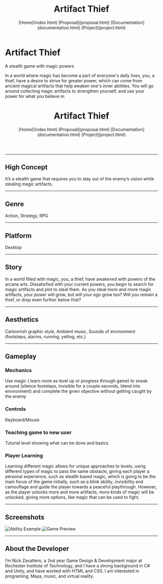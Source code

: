 <!-- index -->
<header>

# Artifact Thief

<nav>[Home](index.html) [Proposal](proposal.html) [Documentation](documentation.html) [Project](project.html)</nav>

</header>

# Artifact Thief

A stealth game with magic powers

In a world where magic has become a part of everyone's daily lives, you, a thief, have a desire to strive for greater power, which can come from ancient magical artifacts that help awaken one's inner abilities. You will go around collecting magic artifacts to strengthen yourself, and use your power for what you believe in.

<!-- Proposal -->

<header>

# Artifact Thief

<nav>[Home](index.html) [Proposal](proposal.html) [Documentation](documentation.html) [Project](project.html)</nav>

</header>

* * *

## High Concept

It’s a stealth game that requires you to stay out of the enemy’s vision while stealing magic artifacts.

* * *

## Genre

Action, Strategy, RPG

* * *

## Platform

Desktop

* * *

## Story

In a world filled with magic, you, a thief, have awakened with powers of the arcane arts. Dissatisfied with your current powers, you begin to search for magic artifacts and plot to steal them. As you steal more and more magic artifacts, your power will grow, but will your ego grow too? Will you remain a thief, or drop even further below that?

* * *

## Aesthetics

Cartoonish graphic style, Ambient music, Sounds of environment (footsteps, alarms, running, yelling, etc,)

* * *

## Gameplay

### Mechanics

Use magic ( learn more as level up or progress through game) to sneak around (silence footsteps, invisible for a couple seconds, blend into environment) and complete the given objective without getting caught by the enemy

### Controls

Keyboard/Mouse

### Teaching game to new user

Tutorial level showing what can be done and basics

### Player Learning

Learning different magic allows for unique approaches to levels, using different types of magic to pass the same obstacle, giving each player a personal experience, such as stealth based magic, which is going to be the main focus of the game initially, such as a blink ability, invisibility and camouflage and guide the player towards a peaceful playthrough. However, as the player unlocks more and more artifacts, more kinds of magic will be unlocked, giving more options, like magic that can be used to fight.

* * *

## Screenshots

![Ability Example](images/AbilityExample1.jpg) ![Game Preview](images/Preview1.jpg)

* * *

## About the Developer

I’m Nick Zavattero, a 2nd year Game Design & Development major at Rochester Institute of Technology, and I have a strong background in C# and Unity, and have worked with HTML and CSS. I am interested in programing, Maya, music, and virtual reality.